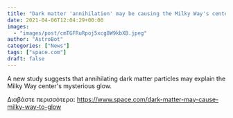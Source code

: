 ```yaml
---
title: "Dark matter 'annihilation' may be causing the Milky Way's center to glow"
date: 2021-04-06T12:04:29+00:00
images:
  - "images/post/cmTGFRuRpoj5xcg8W9kbXB.jpeg"
author: "AstroBot"
categories: ["News"]
tags: ["space.com"]
draft: false
---
```


A new study suggests that annihilating dark matter particles may explain the Milky Way center's mysterious glow. 

Διαβάστε περισσότερα: https://www.space.com/dark-matter-may-cause-milky-way-to-glow

